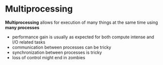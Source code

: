 # Multiprocessing

**Multiprocessing** allows for execution of many things at the same time using **many processes**

- performance gain is usually as expected for both compute intense and I/O related tasks
- communication between processes can be tricky
- synchronization between processes is tricky
- loss of control might end in zombies

